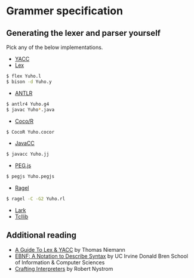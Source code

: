 # Grammer specification

## Generating the lexer and parser yourself

Pick any of the below implementations.

* [YACC](https://silcnitc.github.io/yacc.html)
* [Lex](https://wycwiki.readthedocs.io/en/latest/_static/compilers/lex.html)

```sh
$ flex Yuho.l
$ bison -d Yuho.y
```

* [ANTLR](https://www.antlr.org/)

```sh
$ antlr4 Yuho.g4
$ javac Yuho*.java
```

* [Coco/R](https://ssw.jku.at/Research/Projects/Coco/)

```sh
$ CocoR Yuho.cocor
```

* [JavaCC](https://javacc.github.io/javacc/)

``` sh
$ javacc Yuho.jj
```

* [PEG.js](https://github.com/pegjs/pegjs)

``` sh
$ pegjs Yuho.pegjs
```

* [Ragel](http://www.colm.net/open-source/ragel/)

``` sh
$ ragel -C -G2 Yuho.rl
```

* [Lark](https://github.com/lark-parser/lark)
* [Tcllib](https://core.tcl-lang.org/tcllib/doc/tcllib-1-18/embedded/www/tcllib/files/apps/pt.html)

## Additional reading

* [A Guide To Lex & YACC](https://arcb.csc.ncsu.edu/~mueller/codeopt/codeopt00/y_man.pdf) by Thomas Niemann
* [EBNF: A Notation to Describe Syntax](https://ics.uci.edu/~pattis/ICS-33/lectures/ebnf.pdf) by UC Irvine Donald Bren School of Information & Computer Sciences
* [Crafting Interpreters](https://craftinginterpreters.com/) by Robert Nystrom
